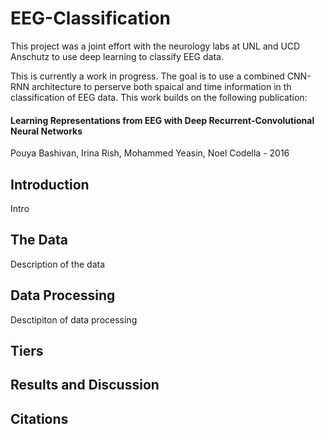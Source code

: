 # EEG-Classification
This project was a joint effort with the neurology labs at UNL and UCD Anschutz to use deep learning to classify EEG data.

This is currently a work in progress. The goal is to use a combined CNN-RNN architecture to perserve both spaical and time information in th classification of EEG data. This work builds on the following publication:

#### Learning Representations from EEG with Deep Recurrent-Convolutional Neural Networks  
Pouya Bashivan, Irina Rish, Mohammed Yeasin, Noel Codella - 2016


## Introduction 
Intro  

## The Data  
Description of the data

## Data Processing  
Desctipiton of data processing  

## Tiers

## Results and Discussion

## Citations
